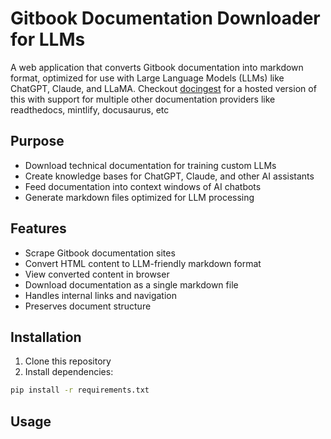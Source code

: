 # Gitbook Documentation Downloader for LLMs

A web application that converts Gitbook documentation into markdown format, optimized for use with Large Language Models (LLMs) like ChatGPT, Claude, and LLaMA. Checkout [docingest](https://docingest.com) for a hosted version of this with support for multiple other documentation providers like readthedocs, mintlify, docusaurus, etc

## Purpose

- Download technical documentation for training custom LLMs
- Create knowledge bases for ChatGPT, Claude, and other AI assistants
- Feed documentation into context windows of AI chatbots
- Generate markdown files optimized for LLM processing

## Features

- Scrape Gitbook documentation sites
- Convert HTML content to LLM-friendly markdown format
- View converted content in browser
- Download documentation as a single markdown file
- Handles internal links and navigation
- Preserves document structure

## Installation

1. Clone this repository
2. Install dependencies:
```bash
pip install -r requirements.txt
```

## Usage

1. Start the web server:
```bash
python app.py
```

2. Open your browser and navigate to `http://localhost:5000`

3. Enter the URL of a Gitbook documentation site

4. Choose to either:
   - View the converted content in your browser
   - Download the content as a markdown file

5. Use the downloaded markdown with:
   - ChatGPT (paste into conversation)
   - Claude (upload as a file)
   - Custom LLaMA models (include in training data)
   - Any other LLM that accepts markdown input

## Technical Details

The application uses:
- Flask for the web interface
- BeautifulSoup4 for HTML parsing
- Requests for fetching web content
- Python-slugify for URL/filename handling

## Note

This tool is designed specifically for Gitbook-based documentation sites and optimized for LLM consumption. It may not work correctly with other documentation platforms.
